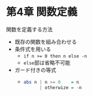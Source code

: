 # 第4章 関数定義

関数を定義する方法

 - 既存の関数を組み合わせる
 - 条件式を用いる
   - `if n >= 0 then n else -n`
   - `else`部は省略不可能 
 - ガード付きの等式
   - ```haskell
     abs n | n >= 0    = n
           | otherwize = -n
     ```